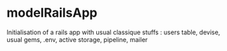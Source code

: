 # modelRailsApp
Initialisation of a rails app with usual classique stuffs : users table, devise, usual gems, .env, active storage, pipeline, mailer
